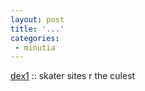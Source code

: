 ```yaml
---
layout: post
title: '...'
categories:
 - minutia
---
```


<a href="http://www.dex1.net/dex1v2/sk8/sk8.asp">dex1</a> :: skater sites r the culest

